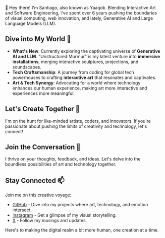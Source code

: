 👋 Hey there! I'm Santiago, also known as Yaaqob. Blending Interactive Art and Software Engineering, I've spent over 6 years pushing the boundaries of visual computing, web innovation, and lately, Generative AI and Large Language Models (LLM).

## Dive into My World 🌱

- **What's New**: Currently exploring the captivating universe of **Generative AI and LLM**. "Unstructured Murmur" is my latest venture into **immersive installations**, merging interactive sculptures, projections, and soundscapes.
- **Tech Craftsmanship**: A journey from coding for global tech powerhouses to crafting **interactive art** that resonates and captivates.
- **Art & Tech Synergy**: Advocating for a world where technology enhances our human experience, making art more interactive and experiences more meaningful.

## Let's Create Together 👯

I'm on the hunt for like-minded artists, coders, and innovators. If you're passionate about pushing the limits of creativity and technology, let's connect!

## Join the Conversation 💬

I thrive on your thoughts, feedback, and ideas. Let's delve into the boundless possibilities of art and technology together.

## Stay Connected 📫

Join me on this creative voyage:
- [GitHub](https://github.com/ethx42) - Dive into my projects where art, technology, and emotion intersect.
- [Instagram](https://www.instagram.com/dirty_n_epic/) - Get a glimpse of my visual storytelling.
- [X](https://twitter.com/0x2Aa) - Follow my musings and updates.

Here's to making the digital realm a bit more human, one creation at a time.
